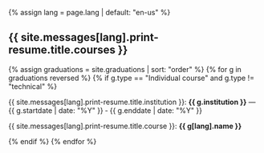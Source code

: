 {% assign lang = page.lang | default: "en-us" %}

<h2>{{ site.messages[lang].print-resume.title.courses }}</h2>

{% assign graduations = site.graduations | sort: "order" %}
{% for g in graduations reversed %}
  {% if g.type == "Individual course" and g.type != "technical" %}
<div class="well well-sm page">
  {{ site.messages[lang].print-resume.title.institution }}:
  <strong>{{ g.institution }}</strong> &mdash;
  <time datetime="{{ g.startdate }}">{{ g.startdate | date: "%Y" }}</time> &dash; <time datetime="{{ g.enddate }}">{{ g.enddate | date: "%Y" }}</time>
  <p>{{ site.messages[lang].print-resume.title.course }}: <strong>{{ g[lang].name }}</strong></p>
</div>
  {% endif %}
{% endfor %}
